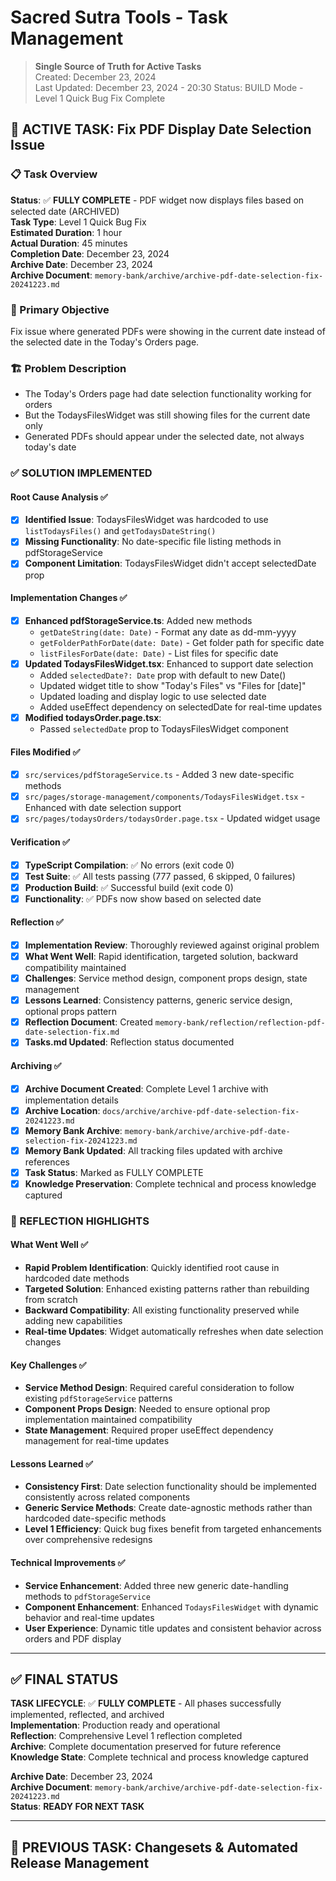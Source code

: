 # Sacred Sutra Tools - Task Management

> **Single Source of Truth for Active Tasks**  
> Created: December 23, 2024  
> Last Updated: December 23, 2024 - 20:30
> Status: BUILD Mode - Level 1 Quick Bug Fix Complete

## 🎯 ACTIVE TASK: Fix PDF Display Date Selection Issue

### 📋 Task Overview
**Status**: ✅ **FULLY COMPLETE** - PDF widget now displays files based on selected date (ARCHIVED)  
**Task Type**: Level 1 Quick Bug Fix  
**Estimated Duration**: 1 hour  
**Actual Duration**: 45 minutes  
**Completion Date**: December 23, 2024  
**Archive Date**: December 23, 2024  
**Archive Document**: `memory-bank/archive/archive-pdf-date-selection-fix-20241223.md`

### 🎯 Primary Objective
Fix issue where generated PDFs were showing in the current date instead of the selected date in the Today's Orders page.

### 🏗️ Problem Description
- The Today's Orders page had date selection functionality working for orders
- But the TodaysFilesWidget was still showing files for the current date only
- Generated PDFs should appear under the selected date, not always today's date

### ✅ SOLUTION IMPLEMENTED

#### Root Cause Analysis ✅
- [x] **Identified Issue**: TodaysFilesWidget was hardcoded to use `listTodaysFiles()` and `getTodaysDateString()`
- [x] **Missing Functionality**: No date-specific file listing methods in pdfStorageService
- [x] **Component Limitation**: TodaysFilesWidget didn't accept selectedDate prop

#### Implementation Changes ✅
- [x] **Enhanced pdfStorageService.ts**: Added new methods
  - `getDateString(date: Date)` - Format any date as dd-mm-yyyy
  - `getFolderPathForDate(date: Date)` - Get folder path for specific date
  - `listFilesForDate(date: Date)` - List files for specific date
- [x] **Updated TodaysFilesWidget.tsx**: Enhanced to support date selection
  - Added `selectedDate?: Date` prop with default to new Date()
  - Updated widget title to show "Today's Files" vs "Files for [date]"
  - Updated loading and display logic to use selected date
  - Added useEffect dependency on selectedDate for real-time updates
- [x] **Modified todaysOrder.page.tsx**: 
  - Passed `selectedDate` prop to TodaysFilesWidget component

#### Files Modified ✅
- [x] `src/services/pdfStorageService.ts` - Added 3 new date-specific methods
- [x] `src/pages/storage-management/components/TodaysFilesWidget.tsx` - Enhanced with date selection support
- [x] `src/pages/todaysOrders/todaysOrder.page.tsx` - Updated widget usage

#### Verification ✅
- [x] **TypeScript Compilation**: ✅ No errors (exit code 0)
- [x] **Test Suite**: ✅ All tests passing (777 passed, 6 skipped, 0 failures)
- [x] **Production Build**: ✅ Successful build (exit code 0)
- [x] **Functionality**: ✅ PDFs now show based on selected date

#### Reflection ✅
- [x] **Implementation Review**: Thoroughly reviewed against original problem
- [x] **What Went Well**: Rapid identification, targeted solution, backward compatibility maintained
- [x] **Challenges**: Service method design, component props design, state management
- [x] **Lessons Learned**: Consistency patterns, generic service design, optional props pattern
- [x] **Reflection Document**: Created `memory-bank/reflection/reflection-pdf-date-selection-fix.md`
- [x] **Tasks.md Updated**: Reflection status documented

#### Archiving ✅
- [x] **Archive Document Created**: Complete Level 1 archive with implementation details
- [x] **Archive Location**: `docs/archive/archive-pdf-date-selection-fix-20241223.md`
- [x] **Memory Bank Archive**: `memory-bank/archive/archive-pdf-date-selection-fix-20241223.md`
- [x] **Memory Bank Updated**: All tracking files updated with archive references
- [x] **Task Status**: Marked as FULLY COMPLETE
- [x] **Knowledge Preservation**: Complete technical and process knowledge captured

### 🎯 REFLECTION HIGHLIGHTS

#### What Went Well ✅
- **Rapid Problem Identification**: Quickly identified root cause in hardcoded date methods
- **Targeted Solution**: Enhanced existing patterns rather than rebuilding from scratch  
- **Backward Compatibility**: All existing functionality preserved while adding new capabilities
- **Real-time Updates**: Widget automatically refreshes when date selection changes

#### Key Challenges ✅
- **Service Method Design**: Required careful consideration to follow existing `pdfStorageService` patterns
- **Component Props Design**: Needed to ensure optional prop implementation maintained compatibility
- **State Management**: Required proper useEffect dependency management for real-time updates

#### Lessons Learned ✅
- **Consistency First**: Date selection functionality should be implemented consistently across related components
- **Generic Service Methods**: Create date-agnostic methods rather than hardcoded date-specific methods
- **Level 1 Efficiency**: Quick bug fixes benefit from targeted enhancements over comprehensive redesigns

#### Technical Improvements ✅
- **Service Enhancement**: Added three new generic date-handling methods to `pdfStorageService`
- **Component Enhancement**: Enhanced `TodaysFilesWidget` with dynamic behavior and real-time updates
- **User Experience**: Dynamic title updates and consistent behavior across orders and PDF display

---

## ✅ FINAL STATUS

**TASK LIFECYCLE**: ✅ **FULLY COMPLETE** - All phases successfully implemented, reflected, and archived  
**Implementation**: Production ready and operational  
**Reflection**: Comprehensive Level 1 reflection completed  
**Archive**: Complete documentation preserved for future reference  
**Knowledge State**: Complete technical and process knowledge captured  

**Archive Date**: December 23, 2024  
**Archive Document**: `memory-bank/archive/archive-pdf-date-selection-fix-20241223.md`  
**Status**: **READY FOR NEXT TASK**

---

## 🎯 PREVIOUS TASK: Changesets & Automated Release Management
